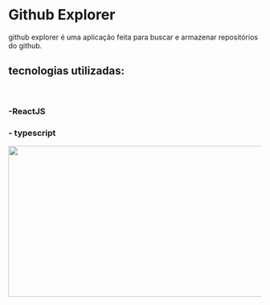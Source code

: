 # Github Explorer

github explorer é uma aplicação feita para buscar e armazenar repositórios do github.

## tecnologias utilizadas:

</br>

### -ReactJS
### - typescript

<img src="https://media.giphy.com/media/ZD3ImdybJrH9jmV25Z/giphy.gif" width="600" height="300" />




